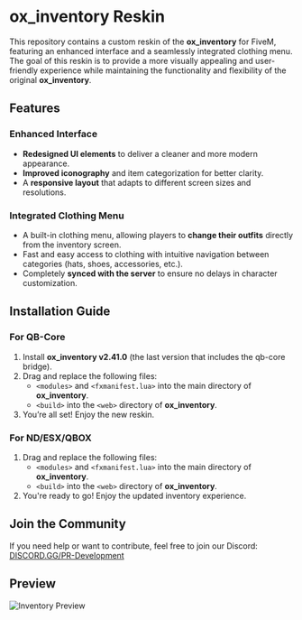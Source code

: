 # ox_inventory Reskin

This repository contains a custom reskin of the **ox_inventory** for FiveM, featuring an enhanced interface and a seamlessly integrated clothing menu. The goal of this reskin is to provide a more visually appealing and user-friendly experience while maintaining the functionality and flexibility of the original **ox_inventory**.

## Features

### Enhanced Interface
- **Redesigned UI elements** to deliver a cleaner and more modern appearance.
- **Improved iconography** and item categorization for better clarity.
- A **responsive layout** that adapts to different screen sizes and resolutions.

### Integrated Clothing Menu
- A built-in clothing menu, allowing players to **change their outfits** directly from the inventory screen.
- Fast and easy access to clothing with intuitive navigation between categories (hats, shoes, accessories, etc.).
- Completely **synced with the server** to ensure no delays in character customization.

## Installation Guide

### For QB-Core
1. Install **ox_inventory v2.41.0** (the last version that includes the qb-core bridge).
2. Drag and replace the following files:
   - `<modules>` and `<fxmanifest.lua>` into the main directory of **ox_inventory**.
   - `<build>` into the `<web>` directory of **ox_inventory**.
3. You’re all set! Enjoy the new reskin.

### For ND/ESX/QBOX
1. Drag and replace the following files:
   - `<modules>` and `<fxmanifest.lua>` into the main directory of **ox_inventory**.
   - `<build>` into the `<web>` directory of **ox_inventory**.
2. You're ready to go! Enjoy the updated inventory experience.

## Join the Community

If you need help or want to contribute, feel free to join our Discord:  
[DISCORD.GG/PR-Development](https://discord.gg/PR-Development)

## Preview

![Inventory Preview](https://github.com/user-attachments/assets/eb1c5b78-d6a4-472e-aba6-e5d5f4ac7af5)
